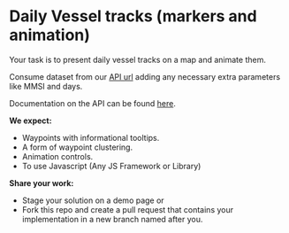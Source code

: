 # Daily Vessel tracks (markers and animation)

Your task is to present daily vessel tracks on a map and animate them.

Consume dataset from our [API url](https://services.marinetraffic.com/api/exportvesseltrack/v:2/cf8f05df0b57bfae43e762cc61fd381239c4c042/) adding any necessary extra parameters like MMSI and days.

Documentation on the API can be found [here](https://www.marinetraffic.com/en/ais-api-services/documentation/api-service:ps01).

**We expect:**
* Waypoints with informational tooltips.
* A form of waypoint clustering.
* Animation controls.
* To use Javascript (Any JS Framework or Library)

**Share your work:**
* Stage your solution on a demo page or
* Fork this repo and create a pull request that contains your implementation in a new branch named after you.
